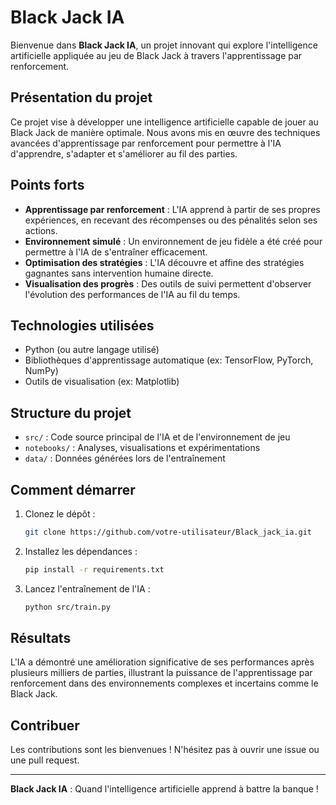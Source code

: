 # Black Jack IA

Bienvenue dans **Black Jack IA**, un projet innovant qui explore l'intelligence artificielle appliquée au jeu de Black Jack à travers l'apprentissage par renforcement.

## Présentation du projet

Ce projet vise à développer une intelligence artificielle capable de jouer au Black Jack de manière optimale. Nous avons mis en œuvre des techniques avancées d'apprentissage par renforcement pour permettre à l'IA d'apprendre, s'adapter et s'améliorer au fil des parties.

## Points forts

- **Apprentissage par renforcement** : L'IA apprend à partir de ses propres expériences, en recevant des récompenses ou des pénalités selon ses actions.
- **Environnement simulé** : Un environnement de jeu fidèle a été créé pour permettre à l'IA de s'entraîner efficacement.
- **Optimisation des stratégies** : L'IA découvre et affine des stratégies gagnantes sans intervention humaine directe.
- **Visualisation des progrès** : Des outils de suivi permettent d'observer l'évolution des performances de l'IA au fil du temps.

## Technologies utilisées

- Python (ou autre langage utilisé)
- Bibliothèques d'apprentissage automatique (ex: TensorFlow, PyTorch, NumPy)
- Outils de visualisation (ex: Matplotlib)

## Structure du projet

- `src/` : Code source principal de l'IA et de l'environnement de jeu
- `notebooks/` : Analyses, visualisations et expérimentations
- `data/` : Données générées lors de l'entraînement

## Comment démarrer

1. Clonez le dépôt :
   ```bash
   git clone https://github.com/votre-utilisateur/Black_jack_ia.git
   ```
2. Installez les dépendances :
   ```bash
   pip install -r requirements.txt
   ```
3. Lancez l'entraînement de l'IA :
   ```bash
   python src/train.py
   ```

## Résultats

L'IA a démontré une amélioration significative de ses performances après plusieurs milliers de parties, illustrant la puissance de l'apprentissage par renforcement dans des environnements complexes et incertains comme le Black Jack.

## Contribuer

Les contributions sont les bienvenues ! N'hésitez pas à ouvrir une issue ou une pull request.

---

**Black Jack IA** : Quand l'intelligence artificielle apprend à battre la banque !